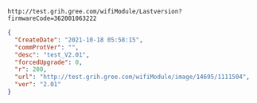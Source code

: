 `http://test.grih.gree.com/wifiModule/Lastversion?firmwareCode=362001063222`

```json
{
  "CreateDate": "2021-10-18 05:58:15",
  "commProtVer": "",
  "desc": "test_V2.01",
  "forcedUpgrade": 0,
  "r": 200,
  "url": "http://test.grih.gree.com/wifiModule/image/14695/1111504",
  "ver": "2.01"
}
```